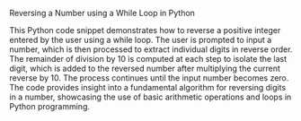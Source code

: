 Reversing a Number using a While Loop in Python

This Python code snippet demonstrates how to reverse a positive integer entered by the user using a while loop. The user is prompted to input a number, which is then processed to extract individual digits in reverse order. The remainder of division by 10 is computed at each step to isolate the last digit, which is added to the reversed number after multiplying the current reverse by 10. The process continues until the input number becomes zero. The code provides insight into a fundamental algorithm for reversing digits in a number, showcasing the use of basic arithmetic operations and loops in Python programming.